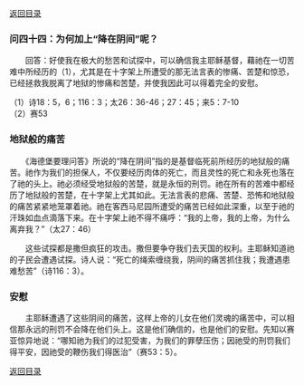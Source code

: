 [返回目录](000.md)

### 问四十四：为何加上“降在阴间”呢？
<p>
　　回答：好使我在极大的愁苦和试探中，可以确信我主耶稣基督，藉祂在一切苦难中所经历的（1），尤其是在十字架上所遭受的那无法言表的惨痛、苦楚和惊恐，已经拯救我脱离了地狱的惨痛和苦楚，并使我因此可以得着完全的安慰。
</p>

（1）诗18：5，6；116：3；太26：36-46；27：45；来5：7-10<br/>
（2）赛53<br/>

### 地狱般的痛苦
<p>
　　《海德堡要理问答》所说的“降在阴间”指的是基督临死前所经历的地狱般的痛苦。祂作为我们的担保人，不仅要经历肉体的死亡，而且灵性的死亡和永死也落在了祂的头上。祂必须经受地狱般的苦楚，就是永恒的刑罚。祂在所有的苦难中都经历了地狱般的苦楚，在十字架上尤其如此。无法言表的悲痛、苦楚、恐怖和地狱般的痛苦紧紧地笼罩着祂。祂在客西马尼园所遭受的痛苦已经如此深重，以至于祂的汗珠如血点滴落下来。在十字架上祂不得不痛呼：“我的上帝，我的上帝，为什么离弃我？”（太27：46）<br/>

&emsp;&emsp;这些试探都是撒但疯狂的攻击。撒但要争夺我们去天国的权利。主耶稣知道祂的子民会遭遇试探。诗人说：“死亡的绳索缠绕我，阴间的痛苦抓住我；我遭遇患难愁苦”（诗116：3）。<br/>

</p>

### 安慰
<p>
　　主耶稣遭遇了这些阴间的痛苦，这样上帝的儿女在他们灵魂的痛苦中，可以相信那永远的刑罚不会降在他们头上。这是他们确信的，也是他们的安慰。先知以赛亚惊异地说：“哪知祂为我们的过犯受害，为我们的罪孽压伤；因祂受的刑罚我们得平安，因祂受的鞭伤我们得医治”（赛53：5）。
</p>


[返回目录](000.md)
